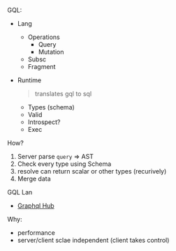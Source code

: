 GQL:

* Lang
  * Operations
    * Query
    * Mutation
  * Subsc
  * Fragment
* Runtime

  > translates gql to sql

  * Types (schema)
  * Valid
  * Introspect?
  * Exec

How?

1. Server parse `query` => AST
2. Check every type using Schema
3. resolve can return scalar or other types (recurively)
4. Merge data

GQL Lan

* [Graphql Hub](https://www.graphqlhub.com/)

Why:

* performance
* server/client sclae independent (client takes control)
